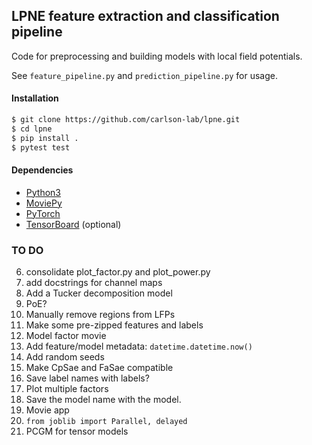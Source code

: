 ## LPNE feature extraction and classification pipeline

Code for preprocessing and building models with local field potentials.

See `feature_pipeline.py` and `prediction_pipeline.py` for usage.

#### Installation

```bash
$ git clone https://github.com/carlson-lab/lpne.git
$ cd lpne
$ pip install .
$ pytest test
```

#### Dependencies
* [Python3](https://www.python.org/)
* [MoviePy](https://github.com/Zulko/moviepy)
* [PyTorch](https://pytorch.org)
* [TensorBoard](https://github.com/tensorflow/tensorboard) (optional)


### TO DO
6. consolidate plot_factor.py and plot_power.py
7. add docstrings for channel maps
9. Add a Tucker decomposition model
10. PoE?
12. Manually remove regions from LFPs
21. Make some pre-zipped features and labels
23. Model factor movie
25. Add feature/model metadata: `datetime.datetime.now()`
26. Add random seeds
27. Make CpSae and FaSae compatible
28. Save label names with labels?
29. Plot multiple factors
30. Save the model name with the model.
31. Movie app
32. `from joblib import Parallel, delayed`
33. PCGM for tensor models
